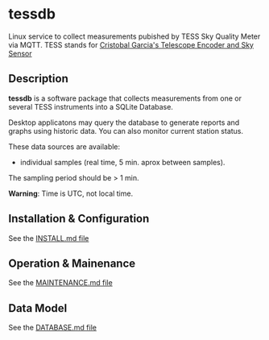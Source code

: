 # tessdb

Linux service to collect measurements pubished by TESS Sky Quality Meter via MQTT.
TESS stands for [Cristobal Garcia's Telescope Encoder and Sky Sensor](http://www.observatorioremoto.com/TESS.pdf)

## Description

**tessdb** is a software package that collects measurements from one or several
TESS instruments into a SQLite Database. 

Desktop applicatons may query the database to generate reports and graphs
using historic data. You can also monitor current station status.

These data sources are available:

+ individual samples (real time, 5 min. aprox between samples).

The sampling period should be > 1 min.

**Warning**: Time is UTC, not local time.

## Installation & Configuration

See the [INSTALL.md file](INSTALL.md)

## Operation & Mainenance

See the [MAINTENANCE.md file](MAINTENANCE.md)

## Data Model

See the [DATABASE.md file](INSTALL.md)

